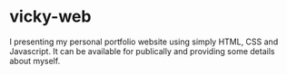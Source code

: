 # vicky-web
I presenting my personal portfolio website using simply HTML, CSS and Javascript. It can be available for publically and providing some details about myself.
